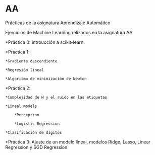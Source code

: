 # AA
Prácticas de la asignatura Aprendizaje Automático

Ejercicios de Machine Learning relizados en la asignatura AA

*Práctica 0: Introucción a scikit-learn.

*Práctica 1: 

    *Gradiente descendiente
    
    *Regresión lineal
    
    *Algoritmo de minimización de Newton
    
*Práctica 2:

    *Complejidad de H y el ruido en las etiquetas
    
    *Lineal models
    
        *Perceptron
        
        *Logistic Regression
        
    *Clasificación de dígitos
    
*Práctica 3: Ajuste de un modelo lineal, modelos Ridge, Lasso, Linear Regression y SGD Regression.
